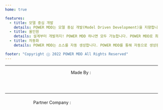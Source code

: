 ```yaml
---
home: true

features:
  - title: 모델 중심 개발
    details: POWER MDD는 모델 중심 개발(Model Driven Development)을 지향합니다. POWER MDD로 발전된 개발방식을 적용해 보세요.
  - title: 올인원
    details: 설계부터 개발까지! POWER MDD 하나면 모두 가능합니다. POWER MDD로 최고의 생산성을 경험해 보세요.
  - title: 자동화
    details: POWER MDD는 소스를 자동 생성합니다. POWER MDD를 통해 자동으로 생성된 소스를 만나보세요.

footer: "Copyright ⓒ 2022 POWER MDD All Rights Reserved"
---
```


---

<p style="display:flex;justify-content: center;align-items: center;">Made By :&nbsp;<div class="wizware"></div></p>

---

<p style="display:flex;justify-content: center;align-items: center;">Partner Company :&nbsp;<a class="nits-logo" href='https://hnextits.com/'></a></p>

<style>
.wizware{
    width: 190px;
    min-width: 190px;
    height: 32px;
    background-image : url("/documentation/wizware.png");
    background-repeat: no-repeat;
    background-size: contain;
    background-position: center;
}

.nits-logo{
    width: 190px;
    min-width: 190px;
    height: 32px;
    background-image : url("/documentation/o_logo_b.svg");
    background-repeat: no-repeat;
    background-size: contain;
    background-position: center;
}

html.dark .nits-logo {
    width: 190px;
    min-width: 190px;
    height: 32px;
    background-image : url("/documentation/o_logo_w.svg");
    background-repeat: no-repeat;
    background-size: contain;
    background-position: center;
}
</style>